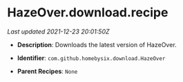 # HazeOver.download.recipe

_Last updated 2021-12-23 20:01:50Z_

- **Description**: Downloads the latest version of HazeOver.

- **Identifier**: `com.github.homebysix.download.HazeOver`

- **Parent Recipes**: `None`
